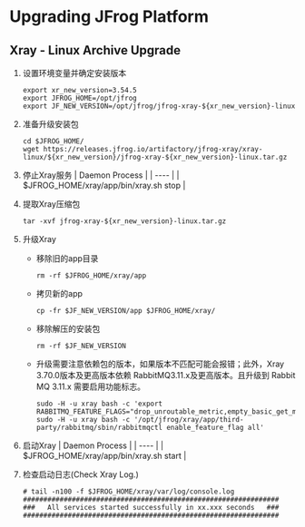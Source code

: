 # Upgrading JFrog Platform
## Xray - Linux Archive Upgrade
1. 设置环境变量并确定安装版本
    ```
    export xr_new_version=3.54.5
    export JFROG_HOME=/opt/jfrog
    export JF_NEW_VERSION=/opt/jfrog/jfrog-xray-${xr_new_version}-linux
    ```
2. 准备升级安装包
    ```
    cd $JFROG_HOME/
    wget https://releases.jfrog.io/artifactory/jfrog-xray/xray-linux/${xr_new_version}/jfrog-xray-${xr_new_version}-linux.tar.gz
    ```
 
3. 停止Xray服务
    | Daemon Process |
    | ---- |
    | $JFROG_HOME/xray/app/bin/xray.sh stop |

4. 提取Xray压缩包
    ```
    tar -xvf jfrog-xray-${xr_new_version}-linux.tar.gz
    ```

5. 升级Xray
    - 移除旧的app目录
        ```
        rm -rf $JFROG_HOME/xray/app
        ```
    - 拷贝新的app
        ```
        cp -fr $JF_NEW_VERSION/app $JFROG_HOME/xray/
        ```
    - 移除解压的安装包
        ```
        rm -rf $JF_NEW_VERSION
        ```
    - 升级需要注意依赖包的版本，如果版本不匹配可能会报错；此外，Xray 3.70.0版本及更高版本依赖 RabbitMQ3.11.x及更高版本。且升级到 Rabbit MQ 3.11.x 需要启用功能标志。
        ```
        sudo -H -u xray bash -c 'export RABBITMQ_FEATURE_FLAGS="drop_unroutable_metric,empty_basic_get_metric,implicit_default_bindings,maintenance_mode_status,quorum_queue,stream_queue,user_limits,virtual_host_metadata"' 
        sudo -H -u xray bash -c '/opt/jfrog/xray/app/third-party/rabbitmq/sbin/rabbitmqctl enable_feature_flag all'
        ``` 
6. 启动Xray
    | Daemon Process |
    | ---- |
    | $JFROG_HOME/xray/app/bin/xray.sh start |
7. 检查启动日志(Check Xray Log.)
    ```termminal
    # tail -n100 -f $JFROG_HOME/xray/var/log/console.log
    ###############################################################
    ###   All services started successfully in xx.xxx seconds   ###
    ###############################################################
    ```
